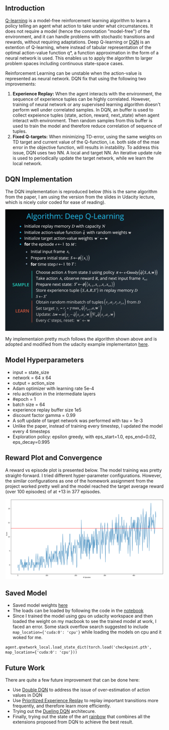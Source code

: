 
## Introduction
[Q-learning](https://en.wikipedia.org/wiki/Q-learning) is a model-free reinforcement learning algorithm to learn a policy telling an agent what action to take under what circumstances. It does not require a model (hence the connotation "model-free") of the environment, and it can handle problems with stochastic transitions and rewards, without requiring adaptations. Deep Q-learning or [DQN](https://web.stanford.edu/class/psych209/Readings/MnihEtAlHassibis15NatureControlDeepRL.pdf) is an extention of Q-learning, where instead of tabular representation of the optimal action-value function q*, a function approximation in the form of a neural network is used. This enables us to apply the algorithm to larger problem spaces including continuous state-space cases.

Reinforcement Learning can be unstable when the action-value is represented as neural network. DQN fix that using the following two improvements:

  1. **Experience Replay:** When the agent interacts with the environment, the sequence of experience tuples can be highly correlated. However, training of neural network or any supervised learning algorithm doesn't perform well under correlated samples. In DQN, an buffer is used to collect expeience tuples (state, action, reward, next_state) when agent interact with environment. Then random samples from this buffer is used to train the model and therefore reduce correlation of sequence of tuples.
  2. **Fixed Q-targets:** When minimizing TD-error, using the same weights on TD target and current value of the Q-function, i.e. both side of the mse error in the objective function, will results in instability. To address this issue, DQN uses two NN. A local and target NN. An iterative update rule is used to periodically update the target network, while we learn the local network.


## DQN Implementation
The DQN implementation is reproduced below (this is the same algorithm from the paper, I am using the version from the slides in Udacity lecture, which is nicely color coded for ease of reading).

![algorithm](dqn_algorithm.png)

My implementaion pretty much follows the algorithm shown above and is adopted and modified from the udacity example implementaton [here](https://github.com/udacity/deep-reinforcement-learning/blob/master/dqn/solution/dqn_agent.py). 

## Model Hyperparameters
- input = state_size
- network = 64 x 64
- output = action_size
- Adam optimizer with learning rate 5e-4
- relu activation in the intermediate layers
- #epoch = 1
- batch size = 64
- experience replay buffer size 1e5
- discount factor gamma = 0.99
- A soft update of target network was performed with tau = 1e-3
- Unlike the paper, instead of training every timestep, I updated the model every 4 timesteps
- Exploration policy: epsilon greedy, with eps_start=1.0, eps_end=0.02, eps_decay=0.995

## Reward Plot and Convergence
A reward vs episode plot is presented below. The model training was pretty straight-forward. I tried different hyper-parameter configurations. However, the similar configurations as one of the homework assignment from the project worked pretty well and the model reached the target average reward (over 100 episodes) of at +13 in 377 episodes.

[image_1]: reward_plot.png "Rewards vs. Episodes"
![Trained Agents][image_1]

## Saved Model
- Saved model weights [here](https://github.com/shafiab/banana_republic/blob/master/checkpoint.pth)
- The loads can be loaded by following the code in the [notebook](https://github.com/shafiab/banana_republic/blob/master/main.ipynb)
- Since I trained the model using gpu on udacity workspace and then loaded the weight on my macbook to see the trained model at work, I faced an error. Some stack overflow search suggested to include `map_location={'cuda:0': 'cpu'}` while loading the models on cpu and it woked for me.
```
agent.qnetwork_local.load_state_dict(torch.load('checkpoint.pth', map_location={'cuda:0': 'cpu'}))
```

## Future Work
There are quite a few future improvement that can be done here:
- Use [Double DQN](https://arxiv.org/abs/1509.06461) to address the issue of over-estimation of action values in DQN
- Use [Prioritized Experience Replay](https://arxiv.org/abs/1511.05952) to replay important transitions more frequently, and therefore learn more efficiently. 
- Trying out the [Dueling DQN](https://arxiv.org/abs/1511.06581) architecure.
- Finally, trying out the state of the art [rainbow](https://arxiv.org/abs/1710.02298) that combines all the extensions proposed from DQN to achieve the best result.
